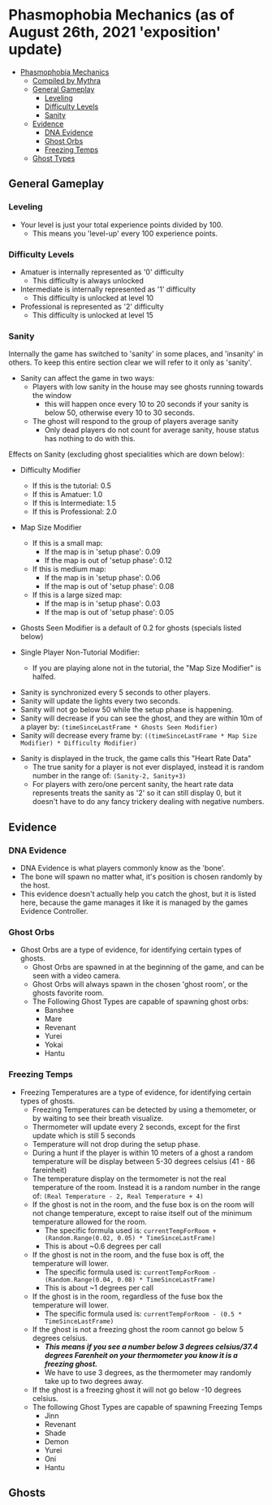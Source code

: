 # Phasmophobia Mechanics (as of August 26th, 2021 'exposition' update)

- [Phasmophobia Mechanics](#phasmophobia-mechanics)
  - [Compiled by Mythra](#)
  - [General Gameplay](#general-gameplay)
    - [Leveling](#leveling)
    - [Difficulty Levels](#difficulty-levels)
    - [Sanity](#sanity)
  - [Evidence](#evidence)
    - [DNA Evidence](#dna-evidence)
    - [Ghost Orbs](#ghost-orbs)
    - [Freezing Temps](#freezing-temps)
  - [Ghost Types](#ghosts)

## General Gameplay

### Leveling

<!-- See-able in many places, but can see in contract selection for example: Contract_SetDifficulty  -->
- Your level is just your total experience points divided by 100.
  - This means you 'level-up' every 100 experience points.

### Difficulty Levels

<!-- LevelSelectionManager_u091Du0921u091Bu091Fu0921u091Bu091Du0928u091Du0927u0927 -->
<!-- Contract_SetDifficulty -->

- Amatuer is internally represented as '0' difficulty
  - This difficulty is always unlocked
- Intermediate is internally represented as '1' difficulty
  - This difficulty is unlocked at level 10
- Professional is represented as '2' difficulty
  - This difficulty is unlocked at level 15

### Sanity

Internally the game has switched to 'sanity' in some places, and 'insanity' in others. To keep this entire section clear we will refer to it only as 'sanity'.

- Sanity can affect the game in two ways:
  <!-- SanityEffectsController_Update -->
  - Players with low sanity in the house may see ghosts running towards the window
    - this will happen once every 10 to 20 seconds if your sanity is below 50, otherwise every 10 to 30 seconds.
  - The ghost will respond to the group of players average sanity
    - Only dead players do not count for average sanity, house status has nothing to do with this.

Effects on Sanity (excluding ghost specialities which are down below):

<!-- PlayerSanity__ctor -->
<!-- PlayerSanity_Start -->

- Difficulty Modifier
  - If this is the tutorial: 0.5
  - If this is Amatuer: 1.0
  - If this is Intermediate: 1.5
  - If this is Professional: 2.0

- Map Size Modifier
  - If this is a small map:
    - If the map is in 'setup phase': 0.09
    - If the map is out of 'setup phase': 0.12
  - If this is medium map:
    - If the map is in 'setup phase': 0.06
    - If the map is out of 'setup phase': 0.08
  - If this is a large sized map:
    - If the map is in 'setup phase': 0.03
    - If the map is out of 'setup phase': 0.05

- Ghosts Seen Modifier is a default of 0.2 for ghosts (specials listed below)

- Single Player Non-Tutorial Modifier:
  - If you are playing alone not in the tutorial, the "Map Size Modifier" is halfed.

<!-- PlayerSanity_Update -->

- Sanity is synchronized every 5 seconds to other players.
- Sanity will update the lights every two seconds.
- Sanity will not go below 50 while the setup phase is happening.
- Sanity will decrease if you can see the ghost, and they are within 10m of a player by: `(timeSinceLastFrame * Ghosts Seen Modifier)`
- Sanity will decrease every frame by: `((timeSinceLastFrame * Map Size Modifier) * Difficulty Modifier)`

<!-- HeartRateData_u0921u091Cu0923u091Fu0929u091Au0922u091Du0920u091Du091A -->
- Sanity is displayed in the truck, the game calls this "Heart Rate Data"
  - The true sanity for a player is not ever displayed, instead it is random number in the range of: `(Sanity-2, Sanity+3)`
  - For players with zero/one percent sanity, the heart rate data represents treats the sanity as '2' so it can still display 0, but it doesn't have to do any fancy trickery dealing with negative numbers.

## Evidence

### DNA Evidence

<!-- EvidenceController_SpawnAllGhostTypeEvidence -->
<!-- EvidenceController_u0927u0928u0929u0926u0921u0924u0925u091Bu091Du091Fu0927 -->

- DNA Evidence is what players commonly know as the 'bone'.
- The bone will spawn no matter what, it's position is chosen randomly by the host.
- This evidence doesn't actually help you catch the ghost, but it is listed here, because
  the game manages it like it is managed by the games Evidence Controller.

### Ghost Orbs

<!-- EvidenceController_SpawnAllGhostTypeEvidence -->
<!-- EvidenceController_u091Du091Cu0921u0920u091Cu0925u0927u0923u091Fu0929u091D -->

- Ghost Orbs are a type of evidence, for identifying certain types of ghosts.
  - Ghost Orbs are spawned in at the beginning of the game, and can be seen with a video camera.
  - Ghost Orbs will always spawn in the chosen 'ghost room', or the ghosts favorite room.
  - The Following Ghost Types are capable of spawning ghost orbs:
    - Banshee
    - Mare
    - Revenant
    - Yurei
    - Yokai
    - Hantu

### Freezing Temps

<!-- EvidenceController_SpawnAllGhostTypeEvidence -->
<!-- Thermometer_u091Du0929u0929u0923u0921u091Eu0926u0925u0928u0920u0921 -->
<!-- LevelRoom_Update -->
<!-- Thermometer_Update -->

- Freezing Temperatures are a type of evidence, for identifying certain types of ghosts.
  - Freezing Temperatures can be detected by using a themometer, or by waiting to see their breath visualize.
  - Thermometer will update every 2 seconds, except for the first update which is still 5 seconds
  - Temperature will not drop during the setup phase.
  - During a hunt if the player is within 10 meters of a ghost a random temperature will be display between 5-30 degrees celsius (41 - 86 fareinheit)
  - The temperature display on the termometer is not the real temperature of the room. Instead it is a random number in the range of: `(Real Temperature - 2, Real Temperature + 4)`
  - If the ghost is not in the room, and the fuse box is on the room will not change temperature, except to raise itself out of the minimum temperature allowed for the room.
    - The specific formula used is: `currentTempForRoom + (Random.Range(0.02, 0.05) * TimeSinceLastFrame)`
    - This is about ~0.6 degrees per call
  - If the ghost is not in the room, and the fuse box is off, the temperature will lower.
    - The specific formula used is: `currentTempForRoom - (Random.Range(0.04, 0.08) * TimeSinceLastFrame)`
    - This is about ~1 degrees per call
  - If the ghost is in the room, regardless of the fuse box the temperature will lower.
    - The specific formula used is: `currentTempForRoom - (0.5 * TimeSinceLastFrame)`
  - If the ghost is not a freezing ghost the room cannot go below 5 degrees celsius.
    - ***This means if you see a number below 3 degrees celsius/37.4 degrees Farenheit on your thermometer you know it is a freezing ghost.***
    - We have to use 3 degrees, as the thermometer may randomly take up to two degrees away.
  - If the ghost is a freezing ghost it will not go below -10 degrees celsius.
  - The following Ghost Types are capable of spawning Freezing Temps
    - Jinn
    - Revenant
    - Shade
    - Demon
    - Yurei
    - Oni
    - Hantu

## Ghosts

<!--
The enum for ghost types is called: u091Eu0925u091Fu0929u0927u0923u0925u0925u0921u0929u0920_u091Eu091Du0925u0920u0924u0929u091Bu091Fu0925u0927u0925__Enum

The internal numbers for ghost types are:

  - 0: none
  - 1: Spirit
  - 2: Wraith
  - 3: Phantom
  - 4: Poltergeist
  - 5: Banshee
  - 6: Jinn
  - 7: Mare
  - 8: Revenant
  - 9: Shade
  - 10 (0xA): Demon
  - 11 (0xB): Yurei
  - 12 (0xC): Oni
  - 13 (0xD): Yokai
  - 14 (0xE): Hantu
  - 15 (0xF): Goryo
  - 16 (0x10): Myling
-->
